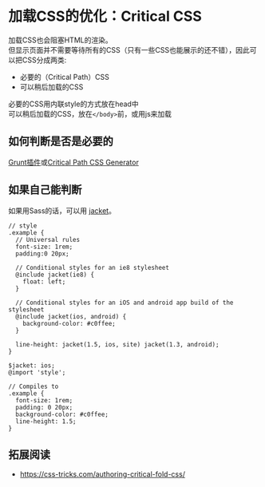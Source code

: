 # 加载CSS的优化：Critical CSS
加载CSS也会阻塞HTML的渲染。    
但显示页面并不需要等待所有的CSS（只有一些CSS也能展示的还不错），因此可以把CSS分成两类:
* 必要的（Critical Path）CSS
* 可以稍后加载的CSS

必要的CSS用内联style的方式放在head中    
可以稍后加载的CSS，放在`</body>`前，或用js来加载

## 如何判断是否是必要的
[Grunt插件](https://github.com/filamentgroup/grunt-criticalcss)或[Critical Path CSS Generator](https://github.com/pocketjoso/penthouse)

## 如果自己能判断
如果用Sass的话，可以用 [jacket](https://github.com/at-import/jacket)。

```
// style
.example {
  // Universal rules
  font-size: 1rem;
  padding:0 20px;

  // Conditional styles for an ie8 stylesheet
  @include jacket(ie8) {
    float: left;
  }

  // Conditional styles for an iOS and android app build of the stylesheet
  @include jacket(ios, android) {
    background-color: #c0ffee;
  }

  line-height: jacket(1.5, ios, site) jacket(1.3, android);
}
```

```
$jacket: ios;
@import 'style';

// Compiles to
.example {
  font-size: 1rem;
  padding: 0 20px;
  background-color: #c0ffee;
  line-height: 1.5;
}
```

## 拓展阅读
* https://css-tricks.com/authoring-critical-fold-css/



